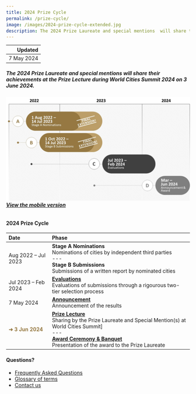 ```yaml
---
title: 2024 Prize Cycle
permalink: /prize-cycle/
image: /images/2024-prize-cycle-extended.jpg
description: The 2024 Prize Laureate and special mentions  will share their achievements at the Prize Lecture during World Cities Summit 2024 on 3 June 2024.
---
```


| Updated |
|---:|
| 7 May 2024 |

##### The 2024 Prize Laureate and special mentions  will share their achievements at the Prize Lecture during World Cities Summit 2024 on 3 June 2024.

###### ![2024 Prize cycle](/images/2024-prize-cycle-extended.jpg)**[View the mobile version](/images/2024-prize-cycle-mobile-extended.jpg/)**

#### **2024 Prize Cycle**

| Date | Phase |
| :--- | :--- |
| Aug 2022 – Jul 2023 | **Stage A Nominations** <br> Nominations of cities by independent third parties <br> --- <br> **Stage B Submissions** <br> Submissions of a written report by nominated cities |
| Jul 2023 – Feb 2024 | **[Evaluations](/evaluations/)** <br> Evaluations of submissions through a rigourous two-tier selection process |
| 7 May 2024 | **[Announcement](/award/)** <br> Announcement of the results |
| <font color="#967942"><b>➜ 3 Jun 2024</b></font> | **[Prize Lecture](/award/)** <br> Sharing by the Prize Laureate and Special Mention(s) at World Cities Summit] <br> --- <br> **[Award Ceremony & Banquet](/award/)** <br> Presentation of the award to the Prize Laureate |

#### **Questions?**

- [Frequently Asked Questions](/faq/)
- [Glossary of terms](/glossary/)
- [Contact us](/feedback/)
